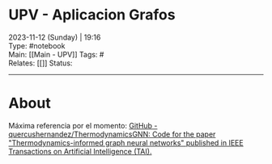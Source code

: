 # UPV - Aplicacion Grafos  
2023-11-12 (Sunday) | 19:16   
Type: #notebook  
Main: [[Main - UPV]]
Tags: #  
Relates: [[]]
Status: 

---
# About

Máxima referencia por el momento: [GitHub - quercushernandez/ThermodynamicsGNN: Code for the paper "Thermodynamics-informed graph neural networks" published in IEEE Transactions on Artificial Intelligence (TAI).](https://github.com/quercushernandez/ThermodynamicsGNN/tree/main)
